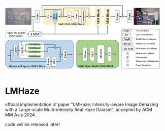 ![My Image](img/framework.png)

# LMHaze
official implementation of paper "LMHaze: Intensity-aware Image Dehazing with a Large-scale Multi-intensity Real Haze Dataset", accepted by ACM MM Asia 2024.

code will be released later!
